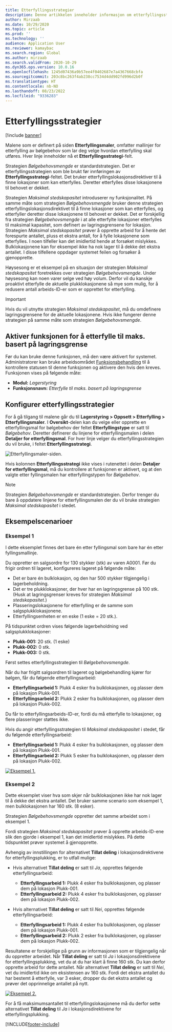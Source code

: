 ```yaml
---
title: Etterfyllingsstrategier
description: Denne artikkelen inneholder informasjon om etterfyllingsstrategier, og forklarer hvordan du kan bruke Etterfyllingsstrategi-feltet på linje for etterfyllingsmaler for bølgebehov til å velge hvordan etterfylling skal utføres.
author: Mirzaab
ms.date: 10/29/2020
ms.topic: article
ms.prod: ''
ms.technology: ''
audience: Application User
ms.reviewer: kamaybac
ms.search.region: Global
ms.author: mirzaab
ms.search.validFrom: 2020-10-29
ms.dyn365.ops.version: 10.0.16
ms.openlocfilehash: 1245d07436a9b57ee4f0402687e7a4367668cbfa
ms.sourcegitcommit: 203c8bc263f4ab238cc7534d4dd902fd996d2b0f
ms.translationtype: HT
ms.contentlocale: nb-NO
ms.lasthandoff: 08/23/2022
ms.locfileid: "9336283"
---
```

# <a name="replenishment-strategies"></a>Etterfyllingsstrategier

[!include [banner](../includes/banner.md)]

Malene som er definert på siden **Etterfyllingsmaler**, omfatter mallinjer for etterfylling av bølgebehov som lar deg velge hvordan etterfylling skal utføres. Hver linje inneholder nå et **Etterfyllingsstrategi**-felt.

Strategien *Bølgebehovsmengde* er standardstrategien. Det er etterfyllingsstrategien som ble brukt før innføringen av **Etterfyllingsstrategi**-feltet. Det bruker etterfyllingslokasjonsdirektiver til å finne lokasjoner som kan etterfylles. Deretter etterfylles disse lokasjonene til behovet er dekket.

Strategien *Maksimal stedskapasitet* introduserer ny funksjonalitet. På samme måte som strategien *Bølgebehovsmengde* bruker denne strategien etterfyllingslokasjonsdirektivet til å finne lokasjoner som kan etterfylles, og etterfyller deretter disse lokasjonene til behovet er dekket. Det er forskjellig fra strategien *Bølgebehovsmengde* i at alle etterfylte lokasjoner etterfylles til maksimal kapasitet, som definert av lagringsgrensene for lokasjon. Strategien *Maksimal stedskapasitet* prøver å opprette arbeid for å hente det forespurte antallet, pluss et ekstra antall, for å fylle lokasjonene som etterfylles. I noen tilfeller kan det imidlertid hende at forsøket mislykkes. Bulklokasjonene kan for eksempel ikke ha nok lager til å dekke det ekstra antallet. I disse tilfellene oppdager systemet feilen og forsøker å gjenopprette.

Høysesong er et eksempel på en situasjon der strategien *Maksimal stedskapasitet* foretrekkes over strategien *Bølgebehovsmengde*. Under høysesong kan noen varer selge ved høy volum. Derfor vil du kanskje proaktivt etterfylle de aktuelle plukklokasjonene så mye som mulig, for å redusere antall arbeids-ID-er som er opprettet for etterfylling.

> [!IMPORTANT]
> Hvis du vil utnytte strategien *Maksimal stedskapasitet*, må du omdefinere lagringsgrensene for de aktuelle lokasjonene. Hvis ikke fungerer denne strategien på samme måte som strategien *Bølgebehovsmengde*.

## <a name="turn-on-the-replenish-to-max-based-on-stocking-limits-feature"></a>Aktiver funksjonen for å etterfylle til maks. basert på lagringsgrense

Før du kan bruke denne funksjonen, må den være aktivert for systemet. Administratorer kan bruke arbeidsområdet [Funksjonsbehandling](../../fin-ops-core/fin-ops/get-started/feature-management/feature-management-overview.md) til å kontrollere statusen til denne funksjonen og aktivere den hvis den kreves. Funksjonen vises på følgende måte:

- **Modul:** *Lagerstyring*
- **Funksjonsnavn:** *Etterfylle til maks. basert på lagringsgrense*

## <a name="set-up-replenishment-strategies"></a>Konfigurer etterfyllingsstrategier

For å gå tilgang til malene går du til **Lagerstyring \> Oppsett \> Etterfylling \> Etterfyllingsmaler**. I **Oversikt**-delen kan du velge eller opprette en etterfyllingsmal for bølgebehov der feltet **Etterfyllingstype** er satt til *Bølgebehov*. Deretter definerer du linjene for etterfyllingsmalen i delen **Detaljer for etterfyllingsmal**. For hver linje velger du etterfyllingsstrategien du vil bruke, i feltet **Etterfyllingsstrategi**.

![Etterfyllingsmaler-siden.](media/ReplenTempWaveDmdMaxLocCap.png "Etterfyllingsmaler-siden")

Hvis kolonnen **Etterfyllingsstrategi** ikke vises i rutenettet i delen **Detaljer for etterfyllingsmal**, må du kontrollere at funksjonen er aktivert, og at den valgte etter fyllingsmalen har etterfyllingstypen for *Bølgebehov*.

> [!NOTE]
> Strategien *Bølgebehovsmengde* er standardstrategien. Derfor trenger du bare å oppdatere linjene for etterfyllingsmalen der du vil bruke strategien *Maksimal stedskapasitet* i stedet.

## <a name="example-scenarios"></a>Eksempelscenarioer

### <a name="example-1"></a>Eksempel 1

I dette eksemplet finnes det bare én etter fyllingsmal som bare har én etter fyllingsmallinje.

Du oppretter en salgsordre for 130 stykker (stk) av varen A0001. Før du frigir ordren til lageret, konfigureres lageret på følgende måte:

- Det er bare én bulklokasjon, og den har 500 stykker tilgjengelig i lagerbeholdning.
- Det er tre plukklokasjoner, der hver har en lagringsgrense på 100 stk. (Husk at lagringsgrenser kreves for strategien *Maksimal stedskapasitet*.)
- Plasseringslokasjonene for etterfylling er de samme som salgsplukklokasjonene.
- Etterfyllingsenheten er en eske (1 eske = 20 stk.).

På tidspunktet ordren vises følgende lagerbeholdning ved salgsplukklokasjoner:

- **Plukk-001:** 20 stk. (1 eske)
- **Plukk-002:** 0 stk.
- **Plukk-003:** 0 stk.

Først settes etterfyllingsstrategien til *Bølgebehovsmengde*.

Når du har frigitt salgsordren til lageret og bølgebehandling kjører for bølgen, får du følgende etterfyllingsarbeid:

- **Etterfyllingsarbeid 1:** Plukk 4 esker fra bulklokasjonen, og plasser dem på lokasjon Plukk-001.
- **Etterfyllingsarbeid 2:** Plukk 2 esker fra bulklokasjonen, og plasser dem på lokasjon Plukk-002.

Du får to etterfyllingsarbeids-ID-er, fordi du må etterfylle to lokasjoner, og flere plasseringer støttes ikke.

Hvis du angir etterfyllingsstrategien til *Maksimal stedskapasitet* i stedet, får du følgende etterfyllingsarbeid:

- **Etterfyllingsarbeid 1:** Plukk 4 esker fra bulklokasjonen, og plasser dem på lokasjon Plukk-001.
- **Etterfyllingsarbeid 2:** Plukk 5 esker fra bulklokasjonen, og plasser dem på lokasjon Plukk-002.

[![Eksempel 1.](media/ReplenTemp_example_1.png "Eksempel 1")](media/ReplenTemp_example_1_large.png)

### <a name="example-2"></a>Eksempel 2

Dette eksemplet viser hva som skjer når bulklokasjonen ikke har nok lager til å dekke det ekstra antallet. Det bruker samme scenario som eksempel 1, men bulklokasjonen har 160 stk. (8 esker).

Strategien *Bølgebehovsmengde* oppretter det samme arbeidet som i eksempel 1.

Fordi strategien *Maksimal stedskapasitet* prøver å opprette arbeids-ID-ene slik den gjorde i eksempel 1, kan det imidlertid mislykkes. På dette tidspunktet prøver systemet å gjenopprette.

Avhengig av innstillingen for alternativet **Tillat deling** i lokasjonsdirektivene for etterfyllingsplukking, er to utfall mulige:

- Hvis alternativet **Tillat deling** er satt til *Ja*, opprettes følgende etterfyllingsarbeid:

    - **Etterfyllingsarbeid 1:** Plukk 4 esker fra bulklokasjonen, og plasser dem på lokasjon Plukk-001.
    - **Etterfyllingsarbeid 2:** Plukk 4 esker fra bulklokasjonen, og plasser dem på lokasjon Plukk-002.

- Hvis alternativet **Tillat deling** er satt til *Nei*, opprettes følgende etterfyllingsarbeid:

    - **Etterfyllingsarbeid 1:** Plukk 4 esker fra bulklokasjonen, og plasser dem på lokasjon Plukk-001.
    - **Etterfyllingsarbeid 2:** Plukk 2 esker fra bulklokasjonen, og plasser dem på lokasjon Plukk-002.

Resultatene er forskjellige på grunn av informasjonen som er tilgjengelig når du oppretter arbeidet. Når **Tillat deling** er satt til *Ja* i lokasjonsdirektivene for etterfyllingsplukking, vet du at du har klart å finne 160 stk. Du kan derfor opprette arbeid for dette antallet. Når alternativet **Tillat deling** er satt til *Nei*, vet du imidlertid ikke om eksistensen av 160 stk. Fordi det ekstra antallet du har bestemt å etterfylle, var 3 esker, dropper du det ekstra antallet og prøver det opprinnelige antallet på nytt.

[![Eksempel 2.](media/ReplenTemp_example_2.png "Eksempel 2")](media/ReplenTemp_example_2_large.png)

For å få maksimumsantallet til etterfyllingslokasjonene må du derfor sette alternativet **Tillat deling** til *Ja* i lokasjonsdirektivene for etterfyllingsplukking.


[!INCLUDE[footer-include](../../includes/footer-banner.md)]
